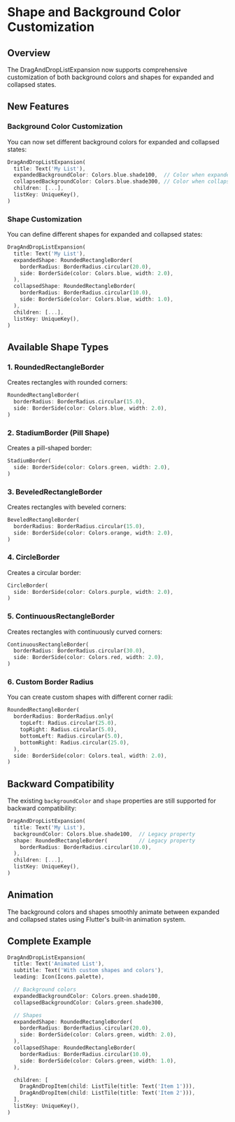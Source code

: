# Shape and Background Color Customization

## Overview

The DragAndDropListExpansion now supports comprehensive customization of both background colors and shapes for expanded and collapsed states.

## New Features

### Background Color Customization

You can now set different background colors for expanded and collapsed states:

```dart
DragAndDropListExpansion(
  title: Text('My List'),
  expandedBackgroundColor: Colors.blue.shade100,  // Color when expanded
  collapsedBackgroundColor: Colors.blue.shade300, // Color when collapsed
  children: [...],
  listKey: UniqueKey(),
)
```

### Shape Customization

You can define different shapes for expanded and collapsed states:

```dart
DragAndDropListExpansion(
  title: Text('My List'),
  expandedShape: RoundedRectangleBorder(
    borderRadius: BorderRadius.circular(20.0),
    side: BorderSide(color: Colors.blue, width: 2.0),
  ),
  collapsedShape: RoundedRectangleBorder(
    borderRadius: BorderRadius.circular(10.0),
    side: BorderSide(color: Colors.blue, width: 1.0),
  ),
  children: [...],
  listKey: UniqueKey(),
)
```

## Available Shape Types

### 1. RoundedRectangleBorder

Creates rectangles with rounded corners:

```dart
RoundedRectangleBorder(
  borderRadius: BorderRadius.circular(15.0),
  side: BorderSide(color: Colors.blue, width: 2.0),
)
```

### 2. StadiumBorder (Pill Shape)

Creates a pill-shaped border:

```dart
StadiumBorder(
  side: BorderSide(color: Colors.green, width: 2.0),
)
```

### 3. BeveledRectangleBorder

Creates rectangles with beveled corners:

```dart
BeveledRectangleBorder(
  borderRadius: BorderRadius.circular(15.0),
  side: BorderSide(color: Colors.orange, width: 2.0),
)
```

### 4. CircleBorder

Creates a circular border:

```dart
CircleBorder(
  side: BorderSide(color: Colors.purple, width: 2.0),
)
```

### 5. ContinuousRectangleBorder

Creates rectangles with continuously curved corners:

```dart
ContinuousRectangleBorder(
  borderRadius: BorderRadius.circular(30.0),
  side: BorderSide(color: Colors.red, width: 2.0),
)
```

### 6. Custom Border Radius

You can create custom shapes with different corner radii:

```dart
RoundedRectangleBorder(
  borderRadius: BorderRadius.only(
    topLeft: Radius.circular(25.0),
    topRight: Radius.circular(5.0),
    bottomLeft: Radius.circular(5.0),
    bottomRight: Radius.circular(25.0),
  ),
  side: BorderSide(color: Colors.teal, width: 2.0),
)
```

## Backward Compatibility

The existing `backgroundColor` and `shape` properties are still supported for backward compatibility:

```dart
DragAndDropListExpansion(
  title: Text('My List'),
  backgroundColor: Colors.blue.shade100,  // Legacy property
  shape: RoundedRectangleBorder(          // Legacy property
    borderRadius: BorderRadius.circular(10.0),
  ),
  children: [...],
  listKey: UniqueKey(),
)
```

## Animation

The background colors and shapes smoothly animate between expanded and collapsed states using Flutter's built-in animation system.

## Complete Example

```dart
DragAndDropListExpansion(
  title: Text('Animated List'),
  subtitle: Text('With custom shapes and colors'),
  leading: Icon(Icons.palette),

  // Background colors
  expandedBackgroundColor: Colors.green.shade100,
  collapsedBackgroundColor: Colors.green.shade300,

  // Shapes
  expandedShape: RoundedRectangleBorder(
    borderRadius: BorderRadius.circular(20.0),
    side: BorderSide(color: Colors.green, width: 2.0),
  ),
  collapsedShape: RoundedRectangleBorder(
    borderRadius: BorderRadius.circular(10.0),
    side: BorderSide(color: Colors.green, width: 1.0),
  ),

  children: [
    DragAndDropItem(child: ListTile(title: Text('Item 1'))),
    DragAndDropItem(child: ListTile(title: Text('Item 2'))),
  ],
  listKey: UniqueKey(),
)
```
